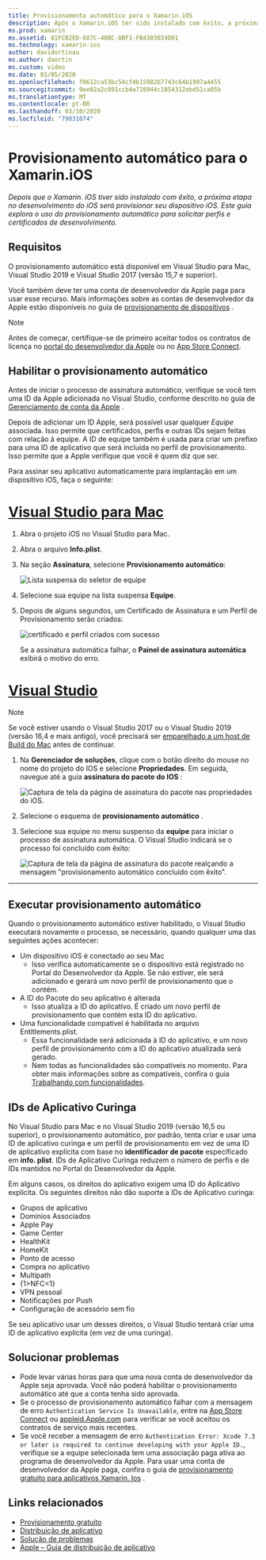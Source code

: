 ```yaml
---
title: Provisionamento automático para o Xamarin.iOS
description: Após o Xamarin.iOS ter sido instalado com êxito, a próxima etapa no desenvolvimento do iOS é provisionar seu dispositivo iOS. Este guia explora o uso da assinatura automática para solicitar certificados e perfis de desenvolvimento.
ms.prod: xamarin
ms.assetid: 81FCB2ED-687C-40BC-ABF1-FB4303034D01
ms.technology: xamarin-ios
author: davidortinau
ms.author: daortin
ms.custom: video
ms.date: 03/05/2020
ms.openlocfilehash: f0612ca53bc54cf4b15982b7743c64b1997a4455
ms.sourcegitcommit: 9ee02a2c091ccb4a728944c1854312ebd51ca05b
ms.translationtype: MT
ms.contentlocale: pt-BR
ms.lasthandoff: 03/10/2020
ms.locfileid: "79031074"
---
```

# <a name="automatic-provisioning-for-xamarinios"></a>Provisionamento automático para o Xamarin.iOS

_Depois que o Xamarin. iOS tiver sido instalado com êxito, a próxima etapa no desenvolvimento do iOS será provisionar seu dispositivo iOS. Este guia explora o uso do provisionamento automático para solicitar perfis e certificados de desenvolvimento._

## <a name="requirements"></a>Requisitos

O provisionamento automático está disponível em Visual Studio para Mac, Visual Studio 2019 e Visual Studio 2017 (versão 15,7 e superior). 

Você também deve ter uma conta de desenvolvedor da Apple paga para usar esse recurso. Mais informações sobre as contas de desenvolvedor da Apple estão disponíveis no guia de [provisionamento de dispositivos](~/ios/get-started/installation/device-provisioning/index.md) .

> [!NOTE]
> Antes de começar, certifique-se de primeiro aceitar todos os contratos de licença no [portal do desenvolvedor da Apple](https://developer.apple.com/account/) ou no [App Store Connect](https://appstoreconnect.apple.com/).


## <a name="enable-automatic-provisioning"></a>Habilitar o provisionamento automático

Antes de iniciar o processo de assinatura automático, verifique se você tem uma ID da Apple adicionada no Visual Studio, conforme descrito no guia de [Gerenciamento de conta da Apple](~/cross-platform/macios/apple-account-management.md) . 

Depois de adicionar um ID Apple, será possível usar qualquer _Equipe_ associada. Isso permite que certificados, perfis e outras IDs sejam feitas com relação à equipe. A ID de equipe também é usada para criar um prefixo para uma ID de aplicativo que será incluída no perfil de provisionamento. Isso permite que a Apple verifique que você é quem diz que ser.

Para assinar seu aplicativo automaticamente para implantação em um dispositivo iOS, faça o seguinte:

# <a name="visual-studio-for-mac"></a>[Visual Studio para Mac](#tab/macos)

1. Abra o projeto iOS no Visual Studio para Mac.

2. Abra o arquivo **Info.plist**.

3. Na seção **Assinatura**, selecione **Provisionamento automático**:

    ![Lista suspensa do seletor de equipe](automatic-provisioning-images/image2.png)

4. Selecione sua equipe na lista suspensa **Equipe**.

5. Depois de alguns segundos, um Certificado de Assinatura e um Perfil de Provisionamento serão criados:

    ![certificado e perfil criados com sucesso](automatic-provisioning-images/image5.png)

    Se a assinatura automática falhar, o **Painel de assinatura automática** exibirá o motivo do erro.

# <a name="visual-studio"></a>[Visual Studio](#tab/windows)

> [!NOTE]
> Se você estiver usando o Visual Studio 2017 ou o Visual Studio 2019 (versão 16,4 e mais antigo), você precisará ser [emparelhado a um host de Build do Mac](~/ios/get-started/installation/windows/connecting-to-mac/index.md) antes de continuar.

1. Na **Gerenciador de soluções**, clique com o botão direito do mouse no nome do projeto do IOS e selecione **Propriedades**. Em seguida, navegue até a guia **assinatura do pacote do IOS** :

    ![Captura de tela da página de assinatura do pacote nas propriedades do iOS.](automatic-provisioning-images/bundle-signing-win.png)

2. Selecione o esquema de **provisionamento automático** .

3. Selecione sua equipe no menu suspenso da **equipe** para iniciar o processo de assinatura automática. O Visual Studio indicará se o processo foi concluído com êxito:

    ![Captura de tela da página de assinatura do pacote realçando a mensagem "provisionamento automático concluído com êxito".](automatic-provisioning-images/signing-success-win.png)

-----

## <a name="run-automatic-provisioning"></a>Executar provisionamento automático

Quando o provisionamento automático estiver habilitado, o Visual Studio executará novamente o processo, se necessário, quando qualquer uma das seguintes ações acontecer:

- Um dispositivo iOS é conectado ao seu Mac
  - Isso verifica automaticamente se o dispositivo está registrado no Portal do Desenvolvedor da Apple. Se não estiver, ele será adicionado e gerará um novo perfil de provisionamento que o contém.
- A ID do Pacote do seu aplicativo é alterada
  - Isso atualiza a ID do aplicativo. É criado um novo perfil de provisionamento que contém esta ID do aplicativo.
- Uma funcionalidade compatível é habilitada no arquivo Entitlements.plist.
  - Essa funcionalidade será adicionada à ID do aplicativo, e um novo perfil de provisionamento com a ID do aplicativo atualizada será gerado.
  - Nem todas as funcionalidades são compatíveis no momento. Para obter mais informações sobre as compatíveis, confira o guia [Trabalhando com funcionalidades](~/ios/deploy-test/provisioning/capabilities/index.md).

## <a name="wildcard-app-ids"></a>IDs de Aplicativo Curinga

No Visual Studio para Mac e no Visual Studio 2019 (versão 16,5 ou superior), o provisionamento automático, por padrão, tenta criar e usar uma ID de aplicativo curinga e um perfil de provisionamento em vez de uma ID de aplicativo explícita com base no **identificador de pacote** especificado em **info. plist**. IDs de Aplicativo Curinga reduzem o número de perfis e de IDs mantidos no Portal do Desenvolvedor da Apple.

Em alguns casos, os direitos do aplicativo exigem uma ID do Aplicativo explícita. Os seguintes direitos não dão suporte a IDs de Aplicativo curinga:

- Grupos de aplicativo
- Domínios Associados
- Apple Pay
- Game Center
- HealthKit
- HomeKit
- Ponto de acesso
- Compra no aplicativo
- Multipath
- {1&gt;NFC&lt;1}
- VPN pessoal
- Notificações por Push
- Configuração de acessório sem fio

Se seu aplicativo usar um desses direitos, o Visual Studio tentará criar uma ID de aplicativo explícita (em vez de uma curinga).

## <a name="troubleshoot"></a>Solucionar problemas 

- Pode levar várias horas para que uma nova conta de desenvolvedor da Apple seja aprovada. Você não poderá habilitar o provisionamento automático até que a conta tenha sido aprovada.
- Se o processo de provisionamento automático falhar com a mensagem de erro `Authentication Service Is Unavailable`, entre na [App Store Connect](https://appstoreconnect.apple.com/) ou [appleid.Apple.com](https://appleid.apple.com) para verificar se você aceitou os contratos de serviço mais recentes.
- Se você receber a mensagem de erro `Authentication Error: Xcode 7.3 or later is required to continue developing with your Apple ID.`, verifique se a equipe selecionada tem uma associação paga ativa ao programa de desenvolvedor da Apple. Para usar uma conta de desenvolvedor da Apple paga, confira o guia de [provisionamento gratuito para aplicativos Xamarin. Ios](~/ios/get-started/installation/device-provisioning/free-provisioning.md) .

## <a name="related-links"></a>Links relacionados

- [Provisionamento gratuito](~/ios/get-started/installation/device-provisioning/free-provisioning.md)
- [Distribuição de aplicativo](~/ios/deploy-test/app-distribution/index.md)
- [Solução de problemas](~/ios/deploy-test/troubleshooting.md)
- [Apple – Guia de distribuição de aplicativo](https://developer.apple.com/library/ios/documentation/IDEs/Conceptual/AppDistributionGuide/Introduction/Introduction.html)
